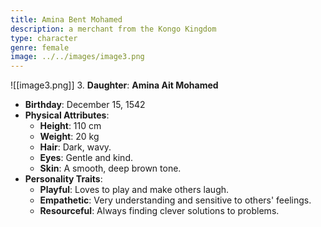 ```yaml
---
title: Amina Bent Mohamed
description: a merchant from the Kongo Kingdom
type: character
genre: female
image: ../../images/image3.png
---
```

![[image3.png]]
3. **Daughter**: **Amina Ait Mohamed**
   - **Birthday**: December 15, 1542
   - **Physical Attributes**:
     - **Height**: 110 cm
     - **Weight**: 20 kg
     - **Hair**: Dark, wavy.
     - **Eyes**: Gentle and kind.
     - **Skin**: A smooth, deep brown tone.
   - **Personality Traits**:
     - **Playful**: Loves to play and make others laugh.
     - **Empathetic**: Very understanding and sensitive to others' feelings.
     - **Resourceful**: Always finding clever solutions to problems.